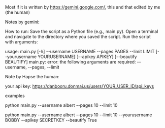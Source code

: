 Most if it is written by https://gemini.google.com/, this and that edited by me (the human)

Notes by gemini:

How to run:
Save the script as a Python file (e.g., main.py).
Open a terminal and navigate to the directory where you saved the script.
Run the script with arguments:

usage: main.py [-h] --username USERNAME --pages PAGES --limit LIMIT [--yourusername YOURUSERNAME] [--apikey APIKEY] [--beautify BEAUTIFY]
main.py: error: the following arguments are required: --username, --pages, --limit

Note by Hapse the human:

your api key:
https://danbooru.donmai.us/users/YOUR_USER_ID/api_keys

examples

python main.py --username albert --pages 10 --limit 10

python main.py --username albert --pages 10 --limit 10 --yourusername BOBBY --apikey SECRETKEY --beautify True
